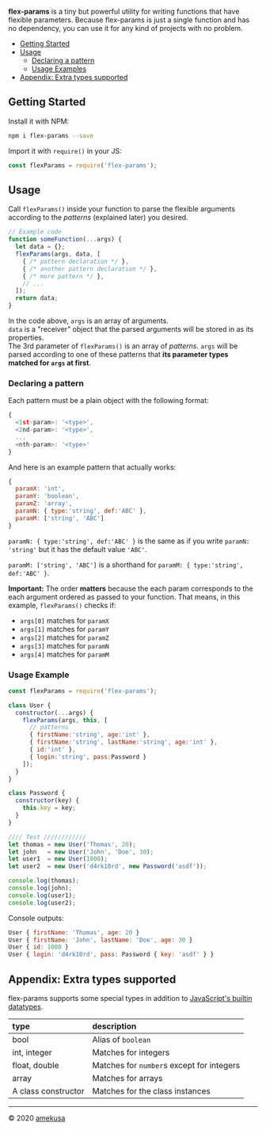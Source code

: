 **flex-params** is a tiny but powerful utility for writing functions that have flexible parameters.
Because flex-params is just a single function and has no dependency, you can use it for any kind of projects with no problem.

- [Getting Started](#getting-started)
- [Usage](#usage)
  - [Declaring a pattern](#declaring-a-pattern)
  - [Usage Examples](#usage-examples)
- [Appendix: Extra types supported](#appendix-extra-types-supported)

## Getting Started

Install it with NPM:
```sh
npm i flex-params --save
```

Import it with `require()` in your JS:
```js
const flexParams = require('flex-params');
```

## Usage
Call `flexParams()` inside your function to parse the flexible arguments according to the *patterns* (explained later) you desired.

```js
// Example code
function someFunction(...args) {
  let data = {};
  flexParams(args, data, [
    { /* pattern declaration */ },
    { /* another pattern declaration */ },
    { /* more pattern */ },
    // ...
  ]);
  return data;
}
```
In the code above, `args` is an array of arguments.  
`data` is a "receiver" object that the parsed arguments will be stored in as its properties.  
The 3rd parameter of `flexParams()` is an array of *patterns*.
`args` will be parsed according to one of these patterns that **its parameter types matched for `args` at first**.

### Declaring a pattern
Each pattern must be a plain object with the following format:
```js
{
  <1st-param>: '<type>',
  <2nd-param>: '<type>',
  ...
  <nth-param>: '<type>'
}
```

And here is an example pattern that actually works:
```js
{
  paramX: 'int',
  paramY: 'boolean',
  paramZ: 'array',
  paramN: { type:'string', def:'ABC' },
  paramM: ['string', 'ABC']
}
```
`paramN: { type:'string', def:'ABC' }` is the same as if you write `paramN: 'string'` but it has the default value `'ABC'`.

`paramM: ['string', 'ABC']` is a shorthand for `paramM: { type:'string', def:'ABC' }`.

**Important:** The order **matters** because the each param corresponds to the each argument ordered as passed to your function.
That means, in this example, `flexParams()` checks if:
- `args[0]` matches for `paramX`
- `args[1]` matches for `paramY`
- `args[2]` matches for `paramZ`
- `args[3]` matches for `paramN`
- `args[4]` matches for `paramM`

### Usage Example
```js
const flexParams = require('flex-params');

class User {
  constructor(...args) {
    flexParams(args, this, [
      // patterns
      { firstName:'string', age:'int' },
      { firstName:'string', lastName:'string', age:'int' },
      { id:'int' },
      { login:'string', pass:Password }
    ]);
  }
}

class Password {
  constructor(key) {
    this.key = key;
  }
}

//// Test ////////////
let thomas = new User('Thomas', 20);
let john   = new User('John', 'Doe', 30);
let user1  = new User(1000);
let user2  = new User('d4rk10rd', new Password('asdf'));

console.log(thomas);
console.log(john);
console.log(user1);
console.log(user2);
```
Console outputs:
```js
User { firstName: 'Thomas', age: 20 }
User { firstName: 'John', lastName: 'Doe', age: 30 }
User { id: 1000 }
User { login: 'd4rk10rd', pass: Password { key: 'asdf' } }
```

## Appendix: Extra types supported
flex-params supports some special types in addition to [JavaScript's builtin datatypes](https://developer.mozilla.org/en-US/docs/Web/JavaScript/Data_structures).

| type | description |
|:-----|:------------|
| bool | Alias of `boolean` |
| int, integer | Matches for integers |
| float, double | Matches for `number`s except for integers |
| array | Matches for arrays |
| A class constructor | Matches for the class instances |

---

&copy; 2020 [amekusa](https://amekusa.com)
